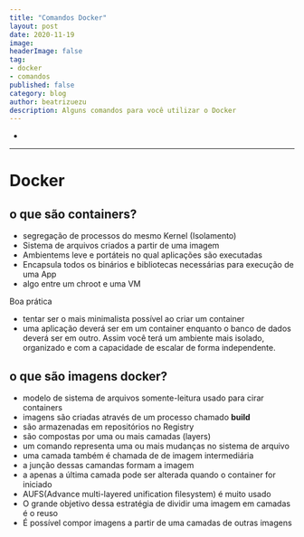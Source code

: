 ```yaml
---
title: "Comandos Docker"
layout: post
date: 2020-11-19
image: 
headerImage: false
tag:
- docker
- comandos
published: false
category: blog
author: beatrizuezu
description: Alguns comandos para você utilizar o Docker
---
```


-
---


# Docker

## o que são containers?
- segregação de processos do mesmo Kernel (Isolamento)
- Sistema de arquivos criados a partir de uma imagem
- Ambientems leve e portáteis no qual aplicações são executadas
- Encapsula todos os binários e bibliotecas necessárias para execução de uma App
- algo entre um chroot e uma VM

Boa prática
- tentar ser o mais minimalista possível ao criar um container
- uma aplicação deverá ser em um container enquanto o banco de dados deverá ser em outro.
Assim você terá um ambiente mais isolado, organizado e com a capacidade de escalar de forma independente.

## o que são imagens docker?
- modelo de sistema de arquivos somente-leitura usado para cirar containers
- imagens são criadas através de um processo chamado **build** 
- são armazenadas em repositórios no Registry
- são compostas por uma ou mais camadas (layers)
- um comando representa uma ou mais mudanças no sistema de arquivo
- uma camada também é chamada de de imagem intermediária
- a junção dessas camandas formam a imagem
- a apenas a última camada pode ser alterada quando o container for iniciado
- AUFS(Advance multi-layered unification filesystem) é muito usado
- O grande objetivo dessa estratégia de dividir uma imagem em camadas é o reuso
- É possível compor imagens a partir de uma camadas de outras imagens
